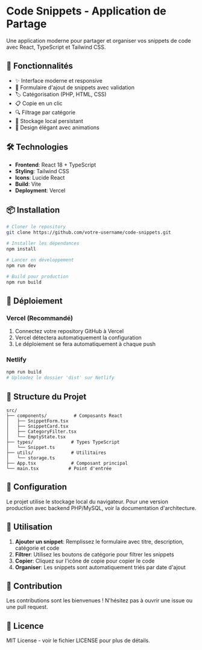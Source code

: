 # Code Snippets - Application de Partage

Une application moderne pour partager et organiser vos snippets de code avec React, TypeScript et Tailwind CSS.

## 🚀 Fonctionnalités

- ✨ Interface moderne et responsive
- 📝 Formulaire d'ajout de snippets avec validation
- 🏷️ Catégorisation (PHP, HTML, CSS)
- 📋 Copie en un clic
- 🔍 Filtrage par catégorie
- 💾 Stockage local persistant
- 🎨 Design élégant avec animations

## 🛠️ Technologies

- **Frontend**: React 18 + TypeScript
- **Styling**: Tailwind CSS
- **Icons**: Lucide React
- **Build**: Vite
- **Deployment**: Vercel

## 📦 Installation

```bash
# Cloner le repository
git clone https://github.com/votre-username/code-snippets.git

# Installer les dépendances
npm install

# Lancer en développement
npm run dev

# Build pour production
npm run build
```

## 🚀 Déploiement

### Vercel (Recommandé)

1. Connectez votre repository GitHub à Vercel
2. Vercel détectera automatiquement la configuration
3. Le déploiement se fera automatiquement à chaque push

### Netlify

```bash
npm run build
# Uploadez le dossier 'dist' sur Netlify
```

## 📁 Structure du Projet

```
src/
├── components/          # Composants React
│   ├── SnippetForm.tsx
│   ├── SnippetCard.tsx
│   ├── CategoryFilter.tsx
│   └── EmptyState.tsx
├── types/              # Types TypeScript
│   └── Snippet.ts
├── utils/              # Utilitaires
│   └── storage.ts
├── App.tsx             # Composant principal
└── main.tsx           # Point d'entrée
```

## 🔧 Configuration

Le projet utilise le stockage local du navigateur. Pour une version production avec backend PHP/MySQL, voir la documentation d'architecture.

## 📝 Utilisation

1. **Ajouter un snippet**: Remplissez le formulaire avec titre, description, catégorie et code
2. **Filtrer**: Utilisez les boutons de catégorie pour filtrer les snippets
3. **Copier**: Cliquez sur l'icône de copie pour copier le code
4. **Organiser**: Les snippets sont automatiquement triés par date d'ajout

## 🤝 Contribution

Les contributions sont les bienvenues ! N'hésitez pas à ouvrir une issue ou une pull request.

## 📄 Licence

MIT License - voir le fichier LICENSE pour plus de détails.